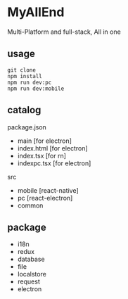 # MyAllEnd

Multi-Platform and full-stack, All in one

## usage
```
git clone
npm install
npm run dev:pc
npm run dev:mobile
```

## catalog
package.json
- main [for electron]
- index.html [for electron]
- index.tsx [for rn]
- indexpc.tsx [for electron]

src
- mobile [react-native]
- pc [react-electron]
- common
## package
* i18n
* redux
* database
* file
* localstore
* request
* electron
